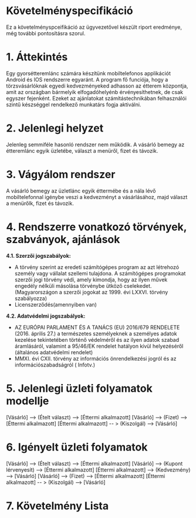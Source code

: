 # Követelményspecifikáció

Ez a követelményspceifikáció az ügyvezetővel készült riport eredménye, még további pontosításra szorul.


# 1. Áttekintés

Egy gyorsétteremlánc számára készítünk mobiltelefonos applikációt Android és IOS rendszerre egyaránt. A program fő funciója, hogy a törzsvásárlóknak egyedi kedvezményeked adhasson az étterem központja, amit az országban bármelyik elfogadóhelyénb érvényesíthetnek, de csak egyszer fejenként. Ezeket az ajánlatokat számítástechnikában felhasználói szintű készséggel rendelkező munkatárs fogja aktiválni. 

# 2. Jelenlegi helyzet

Jelenleg semmiféle hasonló rendszer nem működik.
A vásárló bemegy az étteremlánc egyik üzletébe, választ a menüről, fizet és távozik.

# 3. Vágyálom rendszer

A vásárló bemegy az üzletlánc egyik éttermébe és a nála lévő mobiltelefonnal igénybe veszi a kedvezményt a vásárlásához, majd választ a menürőlk, fizet és távozik.


# 4. Rendszerre vonatkozó törvények, szabványok, ajánlások

**4.1. Szerzői jogszabályok:**

-   A törvény szerint az eredeti számítógépes program az azt létrehozó személy vagy vállalat szellemi tulajdona. A számítógépes programokat szerzői jogi törvény védi, amely kimondja, hogy az ilyen művek engedély nélküli másolása törvénybe ütköző cselekedet. (Magyarországon a szerzői jogokat az 1999. évi LXXVI. törvény szabályozza)
-   Licenszerződés(amennyiben van)

**4.2. Adatvédelmi jogszabályok:**

-   AZ EURÓPAI PARLAMENT ÉS A TANÁCS (EU) 2016/679 RENDELETE (2016. április 27.) a természetes személyeknek a személyes adatok kezelése tekintetében történő védelméről és az ilyen adatok szabad áramlásáról, valamint a 95/46/EK rendelet hatályon kívül helyezéséről (általános adatvédelmi rendelet)
-   MMXI. évi CXII. törvény az információs önrendelkezési jogról és az információszabadságról ( Infotv.)



# 5. Jelenlegi üzleti folyamatok modellje

[Vásárló]  --> (Ételt választ) --> [Éttermi alkalmazott]
[Vásárló]  --> (Fizet) --> [Éttermi alkalmazott]
[Éttermi alkalmazott] -- > (Kiszolgál) --> [Vásárló] 


#  6. Igényelt üzleti folyamatok

[Vásárló]  --> (Ételt választ) --> [Éttermi alkalmazott]
[Vásárló]  --> (Kupont lérvenyesít) --> [Éttermi alkalmazott]
[Éttermi alkalmazott] --> (Kedvezmény) --> [Vásárló]
[Vásárló]  --> (Fizet) --> [Éttermi alkalmazott]
[Éttermi alkalmazott] -- > (Kiszolgál) --> [Vásárló] 



# 7. Követelmény Lista

